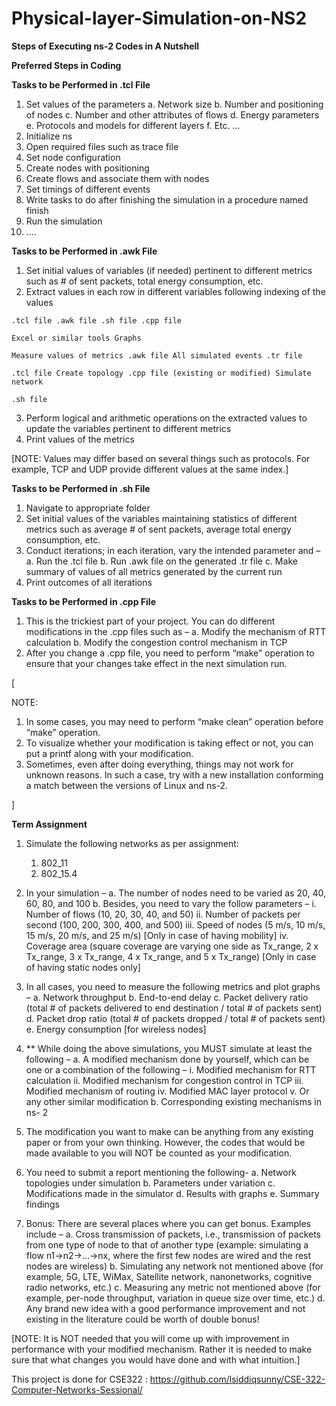 # Physical-layer-Simulation-on-NS2

**Steps of Executing ns-2 Codes in A Nutshell**

**Preferred Steps in Coding**

**Tasks to be Performed in .tcl File**

1. Set values of the parameters
    a. Network size
    b. Number and positioning of nodes
    c. Number and other attributes of flows
    d. Energy parameters
    e. Protocols and models for different layers
    f. Etc. ...
2. Initialize ns
3. Open required files such as trace file
4. Set node configuration
5. Create nodes with positioning
6. Create flows and associate them with nodes
7. Set timings of different events
8. Write tasks to do after finishing the simulation in a procedure named finish
9. Run the simulation
10. ....

**Tasks to be Performed in .awk File**

1. Set initial values of variables (if needed) pertinent to different metrics such as # of sent packets,
    total energy consumption, etc.
2. Extract values in each row in different variables following indexing of the values

```
.tcl file .awk file .sh file .cpp file
```
```
Excel or similar tools Graphs
```
```
Measure values of metrics .awk file All simulated events .tr file
```
```
.tcl file Create topology .cpp file (existing or modified) Simulate network
```
```
.sh file
```

3. Perform logical and arithmetic operations on the extracted values to update the variables
    pertinent to different metrics
4. Print values of the metrics

[NOTE: Values may differ based on several things such as protocols. For example, TCP and UDP provide
different values at the same index.]

**Tasks to be Performed in .sh File**

1. Navigate to appropriate folder
2. Set initial values of the variables maintaining statistics of different metrics such as average # of
    sent packets, average total energy consumption, etc.
3. Conduct iterations; in each iteration, vary the intended parameter and –
    a. Run the .tcl file
    b. Run .awk file on the generated .tr file
    c. Make summary of values of all metrics generated by the current run
4. Print outcomes of all iterations

**Tasks to be Performed in .cpp File**

1. This is the trickiest part of your project. You can do different modifications in the .cpp files such
    as –
       a. Modify the mechanism of RTT calculation
       b. Modify the congestion control mechanism in TCP
2. After you change a .cpp file, you need to perform “make” operation to ensure that your changes
    take effect in the next simulation run.

[

NOTE:

1. In some cases, you may need to perform “make clean” operation before “make” operation.
2. To visualize whether your modification is taking effect or not, you can put a printf along with
    your modification.
3. Sometimes, even after doing everything, things may not work for unknown reasons. In such a
    case, try with a new installation conforming a match between the versions of Linux and ns-2.

]


**Term Assignment**

1. Simulate the following networks as per assignment:

	1. 802_11
	2. 802_15.4
2. In your simulation –
    a. The number of nodes need to be varied as 20, 40, 60, 80, and 100
    b. Besides, you need to vary the follow parameters –
       i. Number of flows (10, 20, 30, 40, and 50)
ii. Number of packets per second (100, 200, 300, 400, and 500)
iii. Speed of nodes (5 m/s, 10 m/s, 15 m/s, 20 m/s, and 25 m/s) [Only in case of
having mobility]
iv. Coverage area (square coverage are varying one side as Tx_range, 2 x Tx_range,
3 x Tx_range, 4 x Tx_range, and 5 x Tx_range) [Only in case of having static
nodes only]
3. In all cases, you need to measure the following metrics and plot graphs –
    a. Network throughput
    b. End-to-end delay
    c. Packet delivery ratio (total # of packets delivered to end destination / total # of packets
       sent)
    d. Packet drop ratio (total # of packets dropped / total # of packets sent)
    e. Energy consumption [for wireless nodes]
4. ** While doing the above simulations, you MUST simulate at least the following –
    a. A modified mechanism done by yourself, which can be one or a combination of the
       following –
          i. Modified mechanism for RTT calculation
ii. Modified mechanism for congestion control in TCP
iii. Modified mechanism of routing
iv. Modified MAC layer protocol
v. Or any other similar modification
    b. Corresponding existing mechanisms in ns- 2
5. The modification you want to make can be anything from any existing paper or from your own
    thinking. However, the codes that would be made available to you will NOT be counted as your
    modification.


6. You need to submit a report mentioning the following-
    a. Network topologies under simulation
    b. Parameters under variation
    c. Modifications made in the simulator
    d. Results with graphs
    e. Summary findings
7. Bonus: There are several places where you can get bonus. Examples include –
    a. Cross transmission of packets, i.e., transmission of packets from one type of node to
       that of another type (example: simulating a flow n1->n2->...->nx, where the first few
       nodes are wired and the rest nodes are wireless)
    b. Simulating any network not mentioned above (for example, 5G, LTE, WiMax, Satellite
       network, nanonetworks, cognitive radio networks, etc.)
    c. Measuring any metric not mentioned above (for example, per-node throughput,
       variation in queue size over time, etc.)
    d. Any brand new idea with a good performance improvement and not existing in the
       literature could be worth of double bonus!

[NOTE: It is NOT needed that you will come up with improvement in performance with your
modified mechanism. Rather it is needed to make sure that what changes you would have done and
with what intuition.]


This project is done for CSE322 : https://github.com/lsiddiqsunny/CSE-322-Computer-Networks-Sessional/

